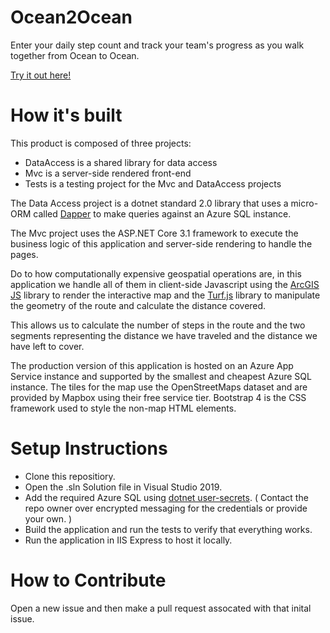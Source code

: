 # Ocean2Ocean
Enter your daily step count and track your team's progress as you walk together from Ocean to Ocean.

[Try it out here!](https://ocean2ocean.azurewebsites.net/)

# How it's built
This product is composed of three projects:
* DataAccess is a shared library for data access
* Mvc is a server-side rendered front-end
* Tests is a testing project for the Mvc and DataAccess projects

The Data Access project is a dotnet standard 2.0 library that uses a micro-ORM called [Dapper](https://github.com/StackExchange/Dapper) to make queries against an Azure SQL instance.

The Mvc project uses the ASP.NET Core 3.1 framework to execute the business logic of this application and server-side rendering to handle the pages.

Do to how computationally expensive geospatial operations are, in this application we handle all of them in client-side Javascript using the [ArcGIS JS](https://developers.arcgis.com/javascript/) library to render the interactive map and the [Turf.js](https://turfjs.org/) library to manipulate the geometry of the route and calculate the distance covered.

This allows us to calculate the number of steps in the route and the two segments representing the distance we have traveled and the distance we have left to cover.

The production version of this application is hosted on an Azure App Service instance and supported by the smallest and cheapest Azure SQL instance. The tiles for the map use the OpenStreetMaps dataset and are provided by Mapbox using their free service tier. Bootstrap 4 is the CSS framework used to style the non-map HTML elements.

# Setup Instructions
* Clone this repositiory.
* Open the .sln Solution file in Visual Studio 2019.
* Add the required Azure SQL using [dotnet user-secrets](https://docs.microsoft.com/en-us/aspnet/core/security/app-secrets?view=aspnetcore-3.1&tabs=windows). ( Contact the repo owner over encrypted messaging for the credentials or provide your own. )
* Build the application and run the tests to verify that everything works.
* Run the application in IIS Express to host it locally.

 # How to Contribute
 Open a new issue and then make a pull request assocated with that inital issue.
